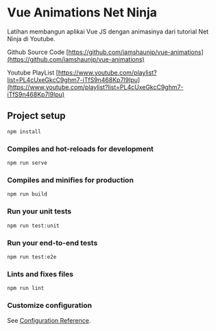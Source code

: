 # Vue Animations Net Ninja

Latihan membangun aplikai Vue JS dengan animasinya dari tutorial Net Ninja di Youtube.

Github Source Code
[https://github.com/iamshaunjp/vue-animations](https://github.com/iamshaunjp/vue-animations)

Youtube PlayList
[https://www.youtube.com/playlist?list=PL4cUxeGkcC9ghm7-iTfS9n468Kp7l9Ipu](https://www.youtube.com/playlist?list=PL4cUxeGkcC9ghm7-iTfS9n468Kp7l9Ipu)
## Project setup
```
npm install
```

### Compiles and hot-reloads for development
```
npm run serve
```

### Compiles and minifies for production
```
npm run build
```

### Run your unit tests
```
npm run test:unit
```

### Run your end-to-end tests
```
npm run test:e2e
```

### Lints and fixes files
```
npm run lint
```

### Customize configuration
See [Configuration Reference](https://cli.vuejs.org/config/).
